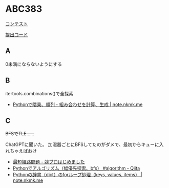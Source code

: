# ABC383

[コンテスト](https://atcoder.jp/contests/abc383)

[提出コード](../submissions/abc383)

## A

0未満にならないようにする



## B

itertools.combinations()で全探索

- [Pythonで階乗、順列・組み合わせを計算、生成 | note.nkmk.me](https://note.nkmk.me/python-math-factorial-permutations-combinations/#itertoolscombinations)

## C

~~BFSでTLE……~~

ChatGPTに聞いた。
加湿器ごとにBFSしてたのがダメで、最初からキューに入れちゃえばおけ

- [最短経路問題 - 競プロはじめました](https://kyo-pro.hatenablog.com/entry/Shortest-path-problem)
- [Pythonでアルゴリズム（幅優先探索、bfs） #algorithm - Qiita](https://qiita.com/takayg1/items/05d33193fbd7f2fc9256)
- [Pythonの辞書（dict）のforループ処理（keys, values, items） | note.nkmk.me](https://note.nkmk.me/python-dict-keys-values-items/)

